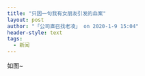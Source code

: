 ```yaml
---
title: "只因一句我有女朋友引发的血案"
layout: post
author: "「公司直召找老凌」 on 2020-1-9 15:04"
header-style: text
tags:
  - 新闻
---
```


<head></head>
<body>
  如图~
 <br>
</body>



